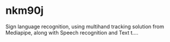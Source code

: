 # nkm90j
Sign language recognition, using multihand tracking solution from Mediapipe, along with Speech recognition and Text t…. 
